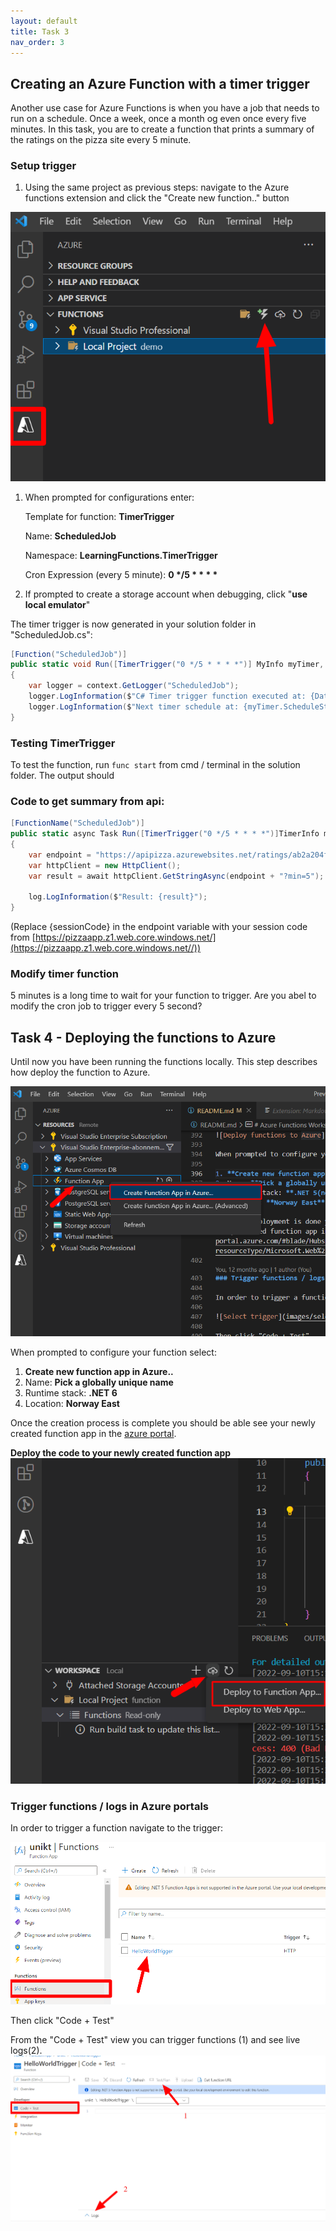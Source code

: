 ```yaml
---
layout: default
title: Task 3
nav_order: 3
---
```



## Creating an Azure Function with a timer trigger
Another use case for Azure Functions is when you have a job that needs to run on a schedule. Once a week, once a month og even once every five minutes. In this task, you are to create a function that prints a summary of the ratings on the pizza site every 5 minute.

### Setup trigger

1. Using the same project as previous steps: navigate to the Azure functions extension and click the "Create new function.." button

![Timer trigger creation](images/create_timer_trigger.png)

1. When prompted for configurations enter:

    Template for function:  **TimerTrigger**

    Name: **ScheduledJob**

    Namespace: **LearningFunctions.TimerTrigger**

    Cron Expression (every 5 minute): __0 */5 * * * *__

2. If prompted to create a storage account when debugging, click "**use local emulator**"

The timer trigger is now generated in your solution folder in "ScheduledJob.cs": 

```csharp
[Function("ScheduledJob")]
public static void Run([TimerTrigger("0 */5 * * * *")] MyInfo myTimer, FunctionContext context)
{
    var logger = context.GetLogger("ScheduledJob");
    logger.LogInformation($"C# Timer trigger function executed at: {DateTime.Now}");
    logger.LogInformation($"Next timer schedule at: {myTimer.ScheduleStatus.Next}");
}
```

### Testing TimerTrigger

To test the function, run `func start` from cmd / terminal in the solution folder. The output should 

### Code to get summary from api:

```csharp
[FunctionName("ScheduledJob")]
public static async Task Run([TimerTrigger("0 */5 * * * *")]TimerInfo myTimer, ILogger log)
{
    var endpoint = "https://apipizza.azurewebsites.net/ratings/ab2a204f-c5f1-424b-85e2-d8d7ac4730cc";
    var httpClient = new HttpClient();
    var result = await httpClient.GetStringAsync(endpoint + "?min=5");

    log.LogInformation($"Result: {result}");
}
```

(Replace {sessionCode} in the endpoint variable with your session code from [https://pizzaapp.z1.web.core.windows.net/](https://pizzaapp.z1.web.core.windows.net//))

### Modify timer function

5 minutes is a long time to wait for your function to trigger. Are you abel to modify the cron job to trigger every 5 second?

## Task 4 - Deploying the functions to Azure
Until now you have been running the functions locally. This step describes how deploy the function to Azure.

![Create Azure function app in Azure](images/create-azure-function.png)

When prompted to configure your function select:

1. **Create new function app in Azure..**
2. Name: **Pick a globally unique name**
3. Runtime stack: **.NET 6**
4. Location: **Norway East**


Once the creation process is complete you should be able see your newly created function app in the [azure portal](https://portal.azure.com/#blade/HubsExtension/BrowseResource/resourceType/Microsoft.Web%2Fsites/kind/functionapp).

**Deploy the code to your newly created function app**
![Deploy project to azure funciton app](images/deploy.png)


### Trigger functions / logs in Azure portals

In order to trigger a function navigate to the trigger:

![Select trigger](images/select_trigger.png)

Then click "Code + Test"

From the "Code + Test" view you can trigger functions (1) and see live logs(2).
![Function trigger & logs](images/trigger_logs_azure.png)
